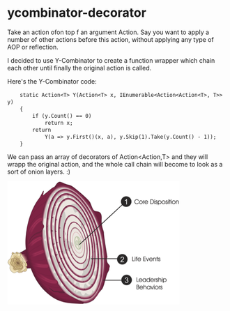 # ycombinator-decorator

Take an action ofon top f an argument Action<T>.
Say you want to apply a number of other actions before this action, without applying any type of AOP or reflection.

I decided to use Y-Combinator to create a function wrapper which chain each other until finally the original action is called.

Here's the Y-Combinator code:


        static Action<T> Y(Action<T> x, IEnumerable<Action<Action<T>, T>> y)
        {
            if (y.Count() == 0)
                return x;
            return 
                Y(a => y.First()(x, a), y.Skip(1).Take(y.Count() - 1));
        }


We can pass an array of decorators of Action<Action<T>,T> and they will wrapp the original action, and the whole call chain will 
become to look as a sort of onion layers. :) 

![alt tag](Onion.png)
